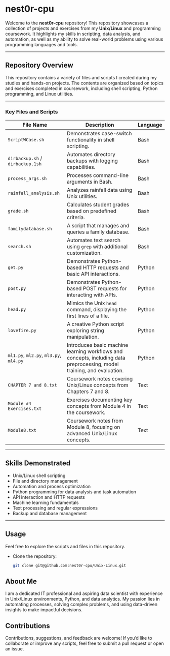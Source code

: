 # **nest0r-cpu**  
Welcome to the **nest0r-cpu** repository! This repository showcases a collection of projects and exercises from my **Unix/Linux** and programming coursework. It highlights my skills in scripting, data analysis, and automation, as well as my ability to solve real-world problems using various programming languages and tools.

---

## **Repository Overview**  
This repository contains a variety of files and scripts I created during my studies and hands-on projects. The contents are organized based on topics and exercises completed in coursework, including shell scripting, Python programming, and Linux utilities.

---

### **Key Files and Scripts**  

| **File Name**            | **Description**                                                                                                                                   | **Language** |
|--------------------------|---------------------------------------------------------------------------------------------------------------------------------------------------|--------------|
| `ScriptWCase.sh`          | Demonstrates case-switch functionality in shell scripting.                                                                                        | Bash         |
| `dirbackup.sh` / `dirbackup.1sh` | Automates directory backups with logging capabilities.                                                                                          | Bash         |
| `process_args.sh`         | Processes command-line arguments in Bash.                                                                                                        | Bash         |
| `rainfall_analysis.sh`    | Analyzes rainfall data using Unix utilities.                                                                                                     | Bash         |
| `grade.sh`                | Calculates student grades based on predefined criteria.                                                                                           | Bash         |
| `familydatabase.sh`       | A script that manages and queries a family database.                                                                                             | Bash         |
| `search.sh`               | Automates text search using `grep` with additional customization.                                                                                 | Bash         |
| `get.py`                  | Demonstrates Python-based HTTP requests and basic API interactions.                                                                               | Python       |
| `post.py`                 | Demonstrates Python-based POST requests for interacting with APIs.                                                                               | Python       |
| `head.py`                 | Mimics the Unix `head` command, displaying the first lines of a file.                                                                            | Python       |
| `lovefire.py`             | A creative Python script exploring string manipulation.                                                                                           | Python       |
| `ml1.py`, `ml2.py`, `ml3.py`, `ml4.py` | Introduces basic machine learning workflows and concepts, including data preprocessing, model training, and evaluation.                      | Python       |
| `CHAPTER 7 and 8.txt`     | Coursework notes covering Unix/Linux concepts from Chapters 7 and 8.                                                                              | Text         |
| `Module #4 Exercises.txt` | Exercises documenting key concepts from Module 4 in the coursework.                                                                               | Text         |
| `Module8.txt`             | Coursework notes from Module 8, focusing on advanced Unix/Linux concepts.                                                                         | Text         |

---

## **Skills Demonstrated**  
- Unix/Linux shell scripting  
- File and directory management  
- Automation and process optimization  
- Python programming for data analysis and task automation  
- API interaction and HTTP requests  
- Machine learning fundamentals  
- Text processing and regular expressions  
- Backup and database management  

---

## **Usage**  
Feel free to explore the scripts and files in this repository.  
- Clone the repository:  
  ```bash  
  git clone git@github.com:nest0r-cpu/Unix-Linux.git  

## **About Me**
I am a dedicated IT professional and aspiring data scientist with experience in Unix/Linux environments, Python, and data analytics. My passion lies in automating processes, solving complex problems, and using data-driven insights to make impactful decisions.

## **Contributions**
Contributions, suggestions, and feedback are welcome! If you’d like to collaborate or improve any scripts, feel free to submit a pull request or open an issue.


